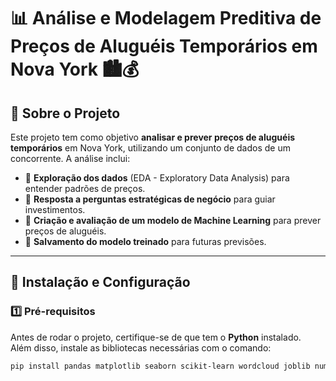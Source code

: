 # 📊 Análise e Modelagem Preditiva de Preços de Aluguéis Temporários em Nova York 🏙️💰

## 📌 Sobre o Projeto
Este projeto tem como objetivo **analisar e prever preços de aluguéis temporários** em Nova York, utilizando um conjunto de dados de um concorrente. A análise inclui:

- 🔎 **Exploração dos dados** (EDA - Exploratory Data Analysis) para entender padrões de preços.
- 🏡 **Resposta a perguntas estratégicas de negócio** para guiar investimentos.
- 🤖 **Criação e avaliação de um modelo de Machine Learning** para prever preços de aluguéis.
- 💾 **Salvamento do modelo treinado** para futuras previsões.

---

## 🚀 Instalação e Configuração

### **1️⃣ Pré-requisitos**

Antes de rodar o projeto, certifique-se de que tem o **Python** instalado.  
Além disso, instale as bibliotecas necessárias com o comando:

```bash
pip install pandas matplotlib seaborn scikit-learn wordcloud joblib numpy
